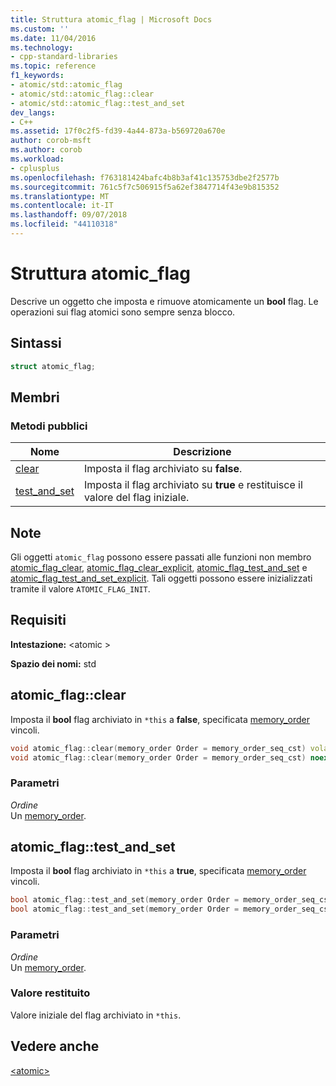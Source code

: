 ```yaml
---
title: Struttura atomic_flag | Microsoft Docs
ms.custom: ''
ms.date: 11/04/2016
ms.technology:
- cpp-standard-libraries
ms.topic: reference
f1_keywords:
- atomic/std::atomic_flag
- atomic/std::atomic_flag::clear
- atomic/std::atomic_flag::test_and_set
dev_langs:
- C++
ms.assetid: 17f0c2f5-fd39-4a44-873a-b569720a670e
author: corob-msft
ms.author: corob
ms.workload:
- cplusplus
ms.openlocfilehash: f763181424bafc4b8b3af41c135753dbe2f2577b
ms.sourcegitcommit: 761c5f7c506915f5a62ef3847714f43e9b815352
ms.translationtype: MT
ms.contentlocale: it-IT
ms.lasthandoff: 09/07/2018
ms.locfileid: "44110318"
---
```

# <a name="atomicflag-structure"></a>Struttura atomic_flag

Descrive un oggetto che imposta e rimuove atomicamente un **bool** flag. Le operazioni sui flag atomici sono sempre senza blocco.

## <a name="syntax"></a>Sintassi

```cpp
struct atomic_flag;
```

## <a name="members"></a>Membri

### <a name="public-methods"></a>Metodi pubblici

|Nome|Descrizione|
|----------|-----------------|
|[clear](#clear)|Imposta il flag archiviato su **false**.|
|[test_and_set](#test_and_set)|Imposta il flag archiviato su **true** e restituisce il valore del flag iniziale.|

## <a name="remarks"></a>Note

Gli oggetti `atomic_flag` possono essere passati alle funzioni non membro [atomic_flag_clear](../standard-library/atomic-functions.md#atomic_flag_clear), [atomic_flag_clear_explicit](../standard-library/atomic-functions.md#atomic_flag_clear_explicit), [atomic_flag_test_and_set](../standard-library/atomic-functions.md#atomic_flag_test_and_set) e [atomic_flag_test_and_set_explicit](../standard-library/atomic-functions.md#atomic_flag_test_and_set_explicit). Tali oggetti possono essere inizializzati tramite il valore `ATOMIC_FLAG_INIT`.

## <a name="requirements"></a>Requisiti

**Intestazione:** \<atomic >

**Spazio dei nomi:** std

## <a name="clear"></a>  atomic_flag::clear

Imposta il **bool** flag archiviato in `*this` a **false**, specificata [memory_order](../standard-library/atomic-enums.md#memory_order_enum) vincoli.

```cpp
void atomic_flag::clear(memory_order Order = memory_order_seq_cst) volatile noexcept;
void atomic_flag::clear(memory_order Order = memory_order_seq_cst) noexcept;
```

### <a name="parameters"></a>Parametri

*Ordine*<br/>
Un [memory_order](../standard-library/atomic-enums.md#memory_order_enum).

## <a name="test_and_set"></a>  atomic_flag::test_and_set

Imposta il **bool** flag archiviato in `*this` a **true**, specificata [memory_order](../standard-library/atomic-enums.md#memory_order_enum) vincoli.

```cpp
bool atomic_flag::test_and_set(memory_order Order = memory_order_seq_cst) volatile noexcept;
bool atomic_flag::test_and_set(memory_order Order = memory_order_seq_cst) noexcept;
```

### <a name="parameters"></a>Parametri

*Ordine*<br/>
Un [memory_order](../standard-library/atomic-enums.md#memory_order_enum).

### <a name="return-value"></a>Valore restituito

Valore iniziale del flag archiviato in `*this`.

## <a name="see-also"></a>Vedere anche

[\<atomic>](../standard-library/atomic.md)<br/>
